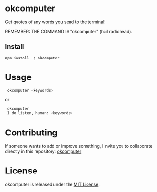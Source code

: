 # okcomputer

Get quotes of any words you send to the terminal!

REMEMBER: THE COMMAND IS "okcomputer"
(hail radiohead).

## Install

```npm
npm install -g okcomputer
```

# Usage

```bash
 okcomputer <keywords>
```
or 

```bash
 okcomputer
 I do listen, human: <keywords>
```

# Contributing

If someone wants to add or improve something, I invite you to collaborate directly in this repository: [okcomputer](https://github.com/vegadelalyra/okcomputer.git)

# License

okcomputer is released under the [MIT License](https://opensource.org/licenses/MIT).